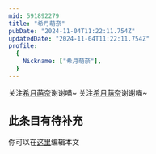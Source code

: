 ```yaml
---
mid: 591892279
title: "希月萌奈"
pubDate: "2024-11-04T11:22:11.754Z"
updatedDate: "2024-11-04T11:22:11.754Z"
profile:
  {
    Nickname: ["希月萌奈"],
  }
---
```


关注[希月萌奈](https://space.bilibili.com/591892279)谢谢喵~ 关注[希月萌奈](https://space.bilibili.com/591892279)谢谢喵~

## 此条目有待补充
你可以在[这里](https://github.com/Yuhanawa/VTuber.ICU-Content/edit/master/v/希月萌奈/index.md)编辑本文
